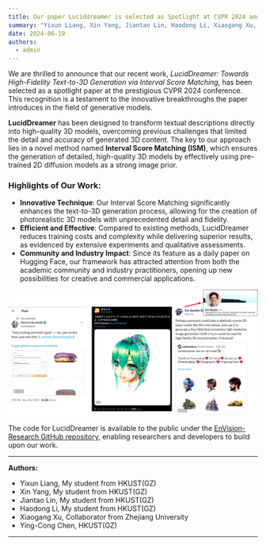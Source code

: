 ```yaml
---
title: Our paper Luciddreamer is selected as Spotlight at CVPR 2024 and featured on Hugging Face Daily
summary: "Yixun Liang, Xin Yang, Jiantao Lin, Haodong Li, Xiaogang Xu, Ying-Cong Chen. LucidDreamer: Towards High-Fidelity Text-to-3D Generation via Interval Score Matching. Proceedings of the IEEE/CVF Conference on Computer Vision and Pattern Recognition (CVPR), (Spotlight, Top 2.81%), 2024."
date: 2024-06-19
authors:
  - admin
---
```


We are thrilled to announce that our recent work, *LucidDreamer: Towards High-Fidelity Text-to-3D Generation via Interval Score Matching*, has been selected as a spotlight paper at the prestigious CVPR 2024 conference. This recognition is a testament to the innovative breakthroughs the paper introduces in the field of generative models.

**LucidDreamer** has been designed to transform textual descriptions directly into high-quality 3D models, overcoming previous challenges that limited the detail and accuracy of generated 3D content. The key to our approach lies in a novel method named **Interval Score Matching (ISM)**, which ensures the generation of detailed, high-quality 3D models by effectively using pre-trained 2D diffusion models as a strong image prior.

### **Highlights of Our Work:**

- **Innovative Technique**: Our Interval Score Matching significantly enhances the text-to-3D generation process, allowing for the creation of photorealistic 3D models with unprecedented detail and fidelity.
- **Efficient and Effective**: Compared to existing methods, LucidDreamer reduces training costs and complexity while delivering superior results, as evidenced by extensive experiments and qualitative assessments.
- **Community and Industry Impact**: Since its feature as a daily paper on Hugging Face, our framework has attracted attention from both the academic community and industry practitioners, opening up new possibilities for creative and commercial applications.

![Alt text](interests.png)

The code for LucidDreamer is available to the public under the [EnVision-Research GitHub repository](https://github.com/EnVision-Research/LucidDreamer), enabling researchers and developers to build upon our work.

---

**Authors:**
- Yixun Liang, My student from HKUST(GZ)
- Xin Yang, My student from HKUST(GZ)
- Jiantao Lin, My student from HKUST(GZ)
- Haodong Li, My student from HKUST(GZ)
- Xiaogang Xu, Collaborator from Zhejiang University
- Ying-Cong Chen, HKUST(GZ)

---
